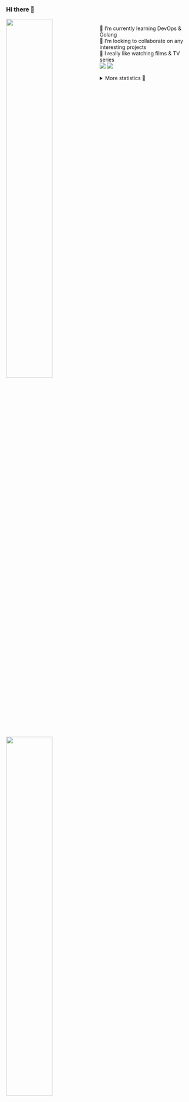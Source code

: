 ### Hi there 👋


[<img align="left" width="50%" src="https://github-readme-stats.vercel.app/api?username=rufusnufus&hide=issues&show_icons=true&count_private=true&theme=transparent&title_color=FF6F40&text_color=FBF9F8&icon_color=F48242&hide_border=true&hide_title=true#gh-dark-mode-only">](https://metrics.lecoq.io/rufusnufus#gh-dark-mode-only)
[<img align="left" width="50%" src="https://github-readme-stats.vercel.app/api?username=rufusnufus&hide=issues&show_icons=true&count_private=true&theme=transparent&title_color=FF6533&text_color=4D4644&icon_color=FF8038&hide_border=true&hide_title=true#gh-light-mode-only">](https://metrics.lecoq.io/rufusnufus#gh-light-mode-only)

<p>
  <br>
  🌱 I’m currently learning DevOps & Golang</br>
  👯 I’m looking to collaborate on any interesting projects</br>
  🎥 I really like watching films & TV series</br>
  <a href="https://linkedin.com/in/rufusnufus"><img src="https://img.shields.io/badge/linkedin-0077B5.svg?style=for-the-badge&logo=linkedin&logoColor=white"/></a>
  <a href="https://t.me/rufusnufus"><img src="https://img.shields.io/badge/-telegram-black?style=for-the-badge&color=blue&logo=telegram"/></a>
</p>

<p text-align="left">
<details>
  <summary>More statistics 👀</summary><br/>

<!--START_SECTION:waka-->
![Code Time](http://img.shields.io/badge/Code%20Time-765%20hrs%202%20mins-blue)

![Profile Views](http://img.shields.io/badge/Profile%20Views-0-blue)

**I'm an Early 🐤** 

```text
🌞 Morning                8275 commits        █████░░░░░░░░░░░░░░░░░░░░   21.78 % 
🌆 Daytime                21437 commits       ██████████████░░░░░░░░░░░   56.43 % 
🌃 Evening                7397 commits        █████░░░░░░░░░░░░░░░░░░░░   19.47 % 
🌙 Night                  879 commits         █░░░░░░░░░░░░░░░░░░░░░░░░   02.31 % 
```
📅 **I'm Most Productive on Wednesday** 

```text
Monday                   7387 commits        █████░░░░░░░░░░░░░░░░░░░░   19.45 % 
Tuesday                  6327 commits        ████░░░░░░░░░░░░░░░░░░░░░   16.66 % 
Wednesday                8813 commits        ██████░░░░░░░░░░░░░░░░░░░   23.20 % 
Thursday                 6919 commits        █████░░░░░░░░░░░░░░░░░░░░   18.21 % 
Friday                   6794 commits        ████░░░░░░░░░░░░░░░░░░░░░   17.88 % 
Saturday                 1085 commits        █░░░░░░░░░░░░░░░░░░░░░░░░   02.86 % 
Sunday                   663 commits         ░░░░░░░░░░░░░░░░░░░░░░░░░   01.75 % 
```


📊 **This Week I Spent My Time On** 

```text
💬 Programming Languages: 
No Activity Tracked This Week

🔥 Editors: 
No Activity Tracked This Week
```

**I Mostly Code in Java** 

```text
Go                       20 repos            ████░░░░░░░░░░░░░░░░░░░░░   16.39 % 
Python                   20 repos            ████░░░░░░░░░░░░░░░░░░░░░   16.39 % 
Smarty                   8 repos             ██░░░░░░░░░░░░░░░░░░░░░░░   06.56 % 
Shell                    5 repos             █░░░░░░░░░░░░░░░░░░░░░░░░   04.10 % 
Kotlin                   3 repos             █░░░░░░░░░░░░░░░░░░░░░░░░   02.46 % 
```




 Last Updated on 07/02/2025 01:17:31 UTC
<!--END_SECTION:waka-->

</details>
</p>
